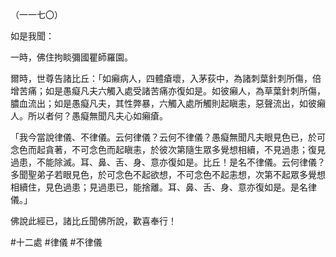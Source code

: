 （一一七〇）

如是我聞：

一時，佛住拘睒彌國瞿師羅園。

爾時，世尊告諸比丘：「如癩病人，四體瘡壞，入茅荻中，為諸刺葉針刺所傷，倍增苦痛；如是愚癡凡夫六觸入處受諸苦痛亦復如是。如彼癩人，為草葉針刺所傷，膿血流出；如是愚癡凡夫，其性弊暴，六觸入處所觸則起瞋恚，惡聲流出，如彼癩人。所以者何？愚癡無聞凡夫心如癩瘡。

「我今當說律儀、不律儀。云何律儀？云何不律儀？愚癡無聞凡夫眼見色已，於可念色而起貪著，不可念色而起瞋恚，於彼次第隨生眾多覺想相續，不見過患；復見過患，不能除滅。耳、鼻、舌、身、意亦復如是。比丘！是名不律儀。云何律儀？多聞聖弟子若眼見色，於可念色不起欲想，不可念色不起恚想，次第不起眾多覺想相續住，見色過患；見過患已，能捨離。耳、鼻、舌、身、意亦復如是。是名律儀。」

佛說此經已，諸比丘聞佛所說，歡喜奉行！



#十二處
#律儀
#不律儀
